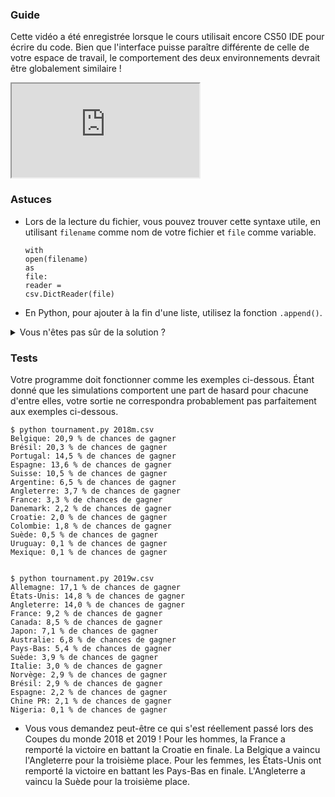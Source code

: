### Guide

<div class="alert" data-alert="primary" role="alert"><p>Cette vidéo a été enregistrée lorsque le cours utilisait encore CS50 IDE pour écrire du code. Bien que l'interface puisse paraître différente de celle de votre espace de travail, le comportement des deux environnements devrait être globalement similaire !</p></div>

<iframe allow="accelerometer; autoplay; encrypted-media; gyroscope; picture-in-picture" allowfullscreen="" class="border" data-video="" src="https://video.cs50.io/o5Bkc7gtRjo"></iframe>


### Astuces

*   Lors de la lecture du fichier, vous pouvez trouver cette syntaxe utile, en utilisant `filename` comme nom de votre fichier et `file` comme variable. <div class="language-python highlighter-rouge"><div class="highlight"><pre class="highlight"><code><span class="k">with</span> <span class="nf">open</span><span class="p">(</span><span class="n">filename</span><span class="p">)</span> <span class="k">as</span> <span class="nb">file</span><span class="p">:</span>
      <span class="n">    reader</span> <span class="o">=</span> <span class="n">csv</span><span class="p">.</span><span class="nc">DictReader</span><span class="p">(</span><span class="nb">file</span><span class="p">)</span>
</code></pre></div>    </div>
        
    
*   En Python, pour ajouter à la fin d'une liste, utilisez la fonction `.append()`.

    
<details><summary>Vous n'êtes pas sûr de la solution ?</summary><iframe allow="accelerometer; autoplay; encrypted-media; gyroscope; picture-in-picture" allowfullscreen="" class="border" data-video="" src="https://video.cs50.io/Fo7Roe8hw3A"></iframe></details>


### Tests

Votre programme doit fonctionner comme les exemples ci-dessous. Étant donné que les simulations comportent une part de hasard pour chacune d'entre elles, votre sortie ne correspondra probablement pas parfaitement aux exemples ci-dessous.

    $ python tournament.py 2018m.csv
    Belgique: 20,9 % de chances de gagner
    Brésil: 20,3 % de chances de gagner
    Portugal: 14,5 % de chances de gagner
    Espagne: 13,6 % de chances de gagner
    Suisse: 10,5 % de chances de gagner
    Argentine: 6,5 % de chances de gagner
    Angleterre: 3,7 % de chances de gagner
    France: 3,3 % de chances de gagner
    Danemark: 2,2 % de chances de gagner
    Croatie: 2,0 % de chances de gagner
    Colombie: 1,8 % de chances de gagner
    Suède: 0,5 % de chances de gagner
    Uruguay: 0,1 % de chances de gagner
    Mexique: 0,1 % de chances de gagner
    

    $ python tournament.py 2019w.csv
    Allemagne: 17,1 % de chances de gagner
    États-Unis: 14,8 % de chances de gagner
    Angleterre: 14,0 % de chances de gagner
    France: 9,2 % de chances de gagner
    Canada: 8,5 % de chances de gagner
    Japon: 7,1 % de chances de gagner
    Australie: 6,8 % de chances de gagner
    Pays-Bas: 5,4 % de chances de gagner
    Suède: 3,9 % de chances de gagner
    Italie: 3,0 % de chances de gagner
    Norvège: 2,9 % de chances de gagner
    Brésil: 2,9 % de chances de gagner
    Espagne: 2,2 % de chances de gagner
    Chine PR: 2,1 % de chances de gagner
    Nigeria: 0,1 % de chances de gagner
    

*   Vous vous demandez peut-être ce qui s'est réellement passé lors des Coupes du monde 2018 et 2019 ! Pour les hommes, la France a remporté la victoire en battant la Croatie en finale. La Belgique a vaincu l'Angleterre pour la troisième place. Pour les femmes, les États-Unis ont remporté la victoire en battant les Pays-Bas en finale. L'Angleterre a vaincu la Suède pour la troisième place.